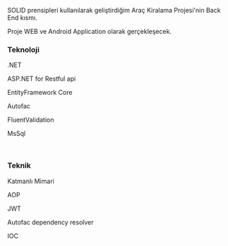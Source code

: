 SOLID prensipleri kullanılarak geliştirdiğim Araç Kiralama Projesi'nin Back End kısmı. 

Proje WEB ve Android Application olarak gerçekleşecek.
### Teknoloji
.NET

ASP.NET for Restful api

EntityFramework Core

Autofac

FluentValidation

MsSql

</br>

### Teknik

Katmanlı Mimari

AOP

JWT

Autofac dependency resolver

IOC
